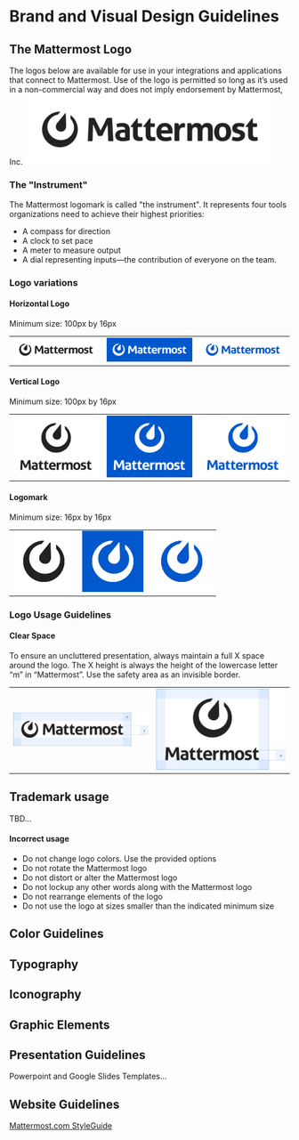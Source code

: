 # Brand and Visual Design Guidelines

## The Mattermost Logo
The logos below are available for use in your integrations and applications that connect to Mattermost. Use of the logo is permitted so long as it’s used in a non-commercial way and does not imply endorsement by Mattermost, Inc.
<img src="/.gitbook/assets/brand-and-visual-design-guidelines-logo-horizontal.png" width="450">

### The "Instrument"
The Mattermost logomark is called "the instrument". It represents four tools organizations need to achieve their highest priorities:
- A compass for direction
- A clock to set pace
- A meter to measure output
- A dial representing inputs—the contribution of everyone on the team.

### Logo variations
#### Horizontal Logo
Minimum size: 100px by 16px
<table>
  <tr>
    <td>
      <img src="/.gitbook/assets/brand-and-visual-design-guidelines-logo-horizontal.png" width="250">
    </td>
    <td>
      <img src="/.gitbook/assets/brand-and-visual-design-guidelines-logo-horizontal-white.png" width="250">
    </td>
    <td>
      <img src="/.gitbook/assets/brand-and-visual-design-guidelines-logo-horizontal-blue.png" width="250">
    </td>
  </tr>
</table>
  
#### Vertical Logo
Minimum size: 100px by 16px
<table>
  <tr>
    <td>
      <img src="/.gitbook/assets/brand-and-visual-design-guidelines-logo-vertical.png" width="215">
    </td>
    <td>
      <img src="/.gitbook/assets/brand-and-visual-design-guidelines-logo-vertical-white.png" width="215">
    </td>
    <td>
      <img src="/.gitbook/assets/brand-and-visual-design-guidelines-logo-vertical-blue.png" width="215">
    </td>
  </tr>
</table>

#### Logomark
Minimum size: 16px by 16px
<table>
  <tr>
    <td>
      <img src="/.gitbook/assets/brand-and-visual-design-guidelines-logo-logomark.png" width="110">
    </td>
    <td>
      <img src="/.gitbook/assets/brand-and-visual-design-guidelines-logo-logomark-white.png" width="110">
    </td>
    <td>
      <img src="/.gitbook/assets/brand-and-visual-design-guidelines-logo-logomark-blue.png" width="110">
    </td>
  </tr>
</table>

### Logo Usage Guidelines
#### Clear Space
To ensure an uncluttered presentation, always maintain a full X space around the logo. The X height is always the height of the lowercase letter “m” in “Mattermost”. Use the safety area as an invisible border.
<table>
  <tr>
    <td><img src="/.gitbook/assets/brand-and-visual-design-guidelines-logo-horizontal-clear-space.png"></td>
    <td><img src="/.gitbook/assets/brand-and-visual-design-guidelines-logo-vertical-clear-space.png"></td>
  </tr>
</table>

## Trademark usage
TBD...

#### Incorrect usage
- Do not change logo colors. Use the provided options
- Do not rotate the Mattermost logo
- Do not distort or alter the Mattermost logo
- Do not lockup any other words along with the Mattermost logo
- Do not rearrange elements of the logo
- Do not use the logo at sizes smaller than the indicated minimum size

## Color Guidelines

## Typography

## Iconography

## Graphic Elements

## Presentation Guidelines
Powerpoint and Google Slides Templates...

## Website Guidelines
[Mattermost.com StyleGuide](https://mattermost.wayfx.com/0ddc9bpne/p/07a9e9-misc)
